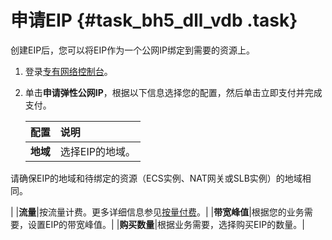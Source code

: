 # 申请EIP {#task_bh5_dll_vdb .task}

创建EIP后，您可以将EIP作为一个公网IP绑定到需要的资源上。

1.  登录[专有网络控制台](https://vpcnext.aliyun.console.com)。 
2.  单击**申请弹性公网IP**，根据以下信息选择您的配置，然后单击立即支付并完成支付。 

    |配置|说明|
    |:-|:-|
    |**地域**| 选择EIP的地域。

 请确保EIP的地域和待绑定的资源（ECS实例、NAT网关或SLB实例）的地域相同。

 |
    |**流量**|按流量计费。更多详细信息参见[按量付费](../../../../intl.zh-CN/产品定价/按量付费.md#)。|
    |**带宽峰值**|根据您的业务需要，设置EIP的带宽峰值。|
    |**购买数量**|根据业务需要，选择购买EIP的数量。|



